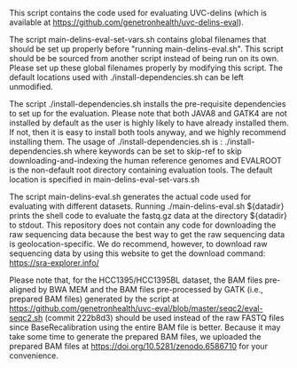 This script contains the code used for evaluating UVC-delins (which is available at https://github.com/genetronhealth/uvc-delins-eval). 

The script main-delins-eval-set-vars.sh contains global filenames that should be set up properly before "running main-delins-eval.sh". 
This script should be be sourced from another script instead of being run on its own. 
Please set up these global filenames properly by modifying this script. 
The default locations used with ./install-dependencies.sh can be left unmodified. 

The script ./install-dependencies.sh installs the pre-requisite dependencies to set up for the evaluation. 
Please note that both JAVA8 and GATK4 are not installed by default as the user is highly likely to have already installed them. 
If not, then it is easy to install both tools anyway, and we highly recommend installing them. 
The usage of ./install-dependencies.sh is : ./install-dependencies.sh <keywords> <EVALROOT>
where keywords can be set to skip-ref to skip downloading-and-indexing the human reference genomes
and EVALROOT is the non-default root directory containing evaluation tools. 
The default location is specified in main-delins-eval-set-vars.sh

The script main-delins-eval.sh generates the actual code used for evaluating with different datasets.
Running ./main-delins-eval.sh &#36;{datadir} prints the shell code to evaluate the fastq.gz data at the directory 
&#36;{datadir} to stdout.
This repository does not contain any code for downloading the raw sequencing data because the best way to get the raw sequencing data is geolocation-specific. 
We do recommend, however, to download raw sequencing data by using this website to get the download command: https://sra-explorer.info/

Please note that, for the HCC1395/HCC1395BL dataset, the BAM files pre-aligned by BWA MEM and the BAM files pre-processed by GATK (i.e., prepared BAM files) generated by the script at https://github.com/genetronhealth/uvc-eval/blob/master/seqc2/eval-seqc2.sh (commit 222b8d3) should be used instead of the raw FASTQ files since BaseRecalibration using the entire BAM file is better.
Because it may take some time to generate the prepared BAM files, we uploaded the prepared BAM files at https://doi.org/10.5281/zenodo.6586710 for your convenience. 

